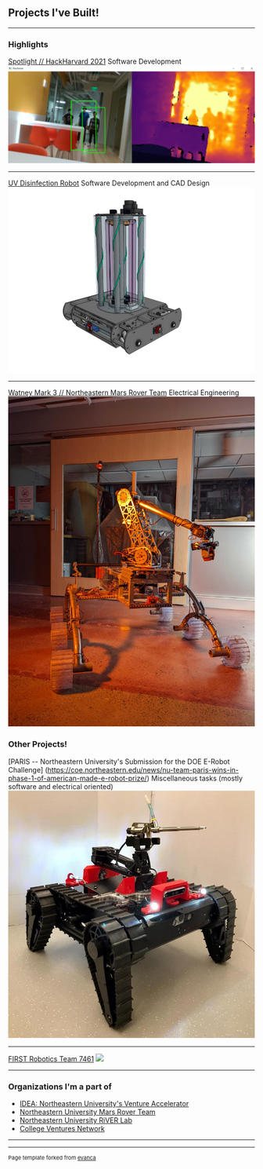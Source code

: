 ## Projects I've Built!

---

### Highlights 

[Spotlight // HackHarvard 2021](https://devpost.com/software/spotlight-6f8ct0)
Software Development
<img src="images/spotlight.png?raw=true"/>

---
[UV Disinfection Robot](https://www.hackster.io/kevin-tran/wells-a-uv-c-disinfection-robot-for-indoor-spaces-946925)
Software Development and CAD Design
<img src="images/wells.jpeg?raw=true"/>

---
[Watney Mark 3 // Northeastern Mars Rover Team]()
Electrical Engineering
<img src="images/watney.jpg?raw=true"/>

### Other Projects!

[PARIS -- Northeastern University's Submission for the DOE E-Robot Challenge] (https://coe.northeastern.edu/news/nu-team-paris-wins-in-phase-1-of-american-made-e-robot-prize/)
Miscellaneous tasks (mostly software and electrical oriented)
<img src="images/paris.jpg?raw=true"/>


---
[FIRST Robotics Team 7461](https://sushisquad.org/)
<img src="images/unagin.jpg?raw=true"/>

---
### Organizations I'm a part of

- [IDEA: Northeastern University's Venture Accelerator](https://www.northeastern.edu/idea/)
- [Northeastern University Mars Rover Team](https://www.northeasternrover.com/)
- [Northeastern University RiVER Lab](https://robotics.northeastern.edu/)
- [College Ventures Network](https://www.collegeventuresnetwork.com/)

---





---
<p style="font-size:11px">Page template forked from <a href="https://github.com/evanca/quick-portfolio">evanca</a></p>
<!-- Remove above link if you don't want to attibute -->
